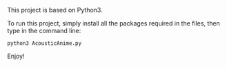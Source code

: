 This project is based on Python3.

To run this project, simply install all the packages required in the files, then type in the command line:
```
python3 AcousticAnime.py
```
Enjoy!
